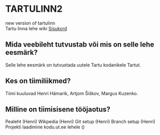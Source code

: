 # TARTULINN2
new version of tartulinn <br />
Tartu linna lehe wiki [Sisukord](https://github.com/henrihamarik/tartulinn2/wiki/Sisukord)

## Mida veebileht tutvustab või mis on selle lehe eesmärk?
Selle lehe eesmärk on tutvustada uutele Tartu kodanikele Tartut.

## Kes on tiimiliikmed?
Tiimi kuuluvad Henri Hämarik, Artjom Šiškov, Margus Kuzenko.

## Milline on tiimisisene tööjaotus?
Pealeht (Henri)
Wikpedia (Henri)
Git setup (Henri)
Branch setup (Henri)
Projekti laadimine kodu.ut.ee lehele ()
